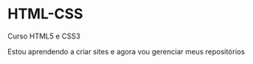 # HTML-CSS
 Curso HTML5 e CSS3

Estou aprendendo a criar sites e agora vou gerenciar meus repositórios
